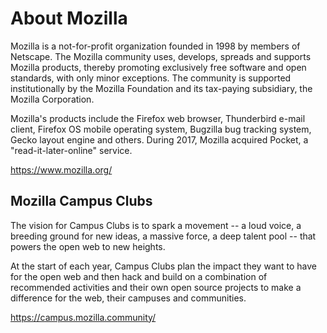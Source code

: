 # About Mozilla

Mozilla is a not-for-profit organization founded in 1998 by members of Netscape. The Mozilla community uses, develops, spreads and supports Mozilla products, thereby promoting exclusively free software and open standards, with only minor exceptions. The community is supported institutionally by the Mozilla Foundation and its tax-paying subsidiary, the Mozilla Corporation.

Mozilla's products include the Firefox web browser, Thunderbird e-mail client, Firefox OS mobile operating system, Bugzilla bug tracking system, Gecko layout engine and others. During 2017, Mozilla acquired Pocket, a "read-it-later-online" service.

https://www.mozilla.org/

## Mozilla Campus Clubs

The vision for Campus Clubs is to spark a movement -- a loud voice, a breeding ground for new ideas, a massive force, a deep talent pool -- that powers the open web to new heights.

At the start of each year, Campus Clubs plan the impact they want to have for the open web and then hack and build on a combination of recommended activities and their own open source projects to make a difference for the web, their campuses and communities.

https://campus.mozilla.community/
